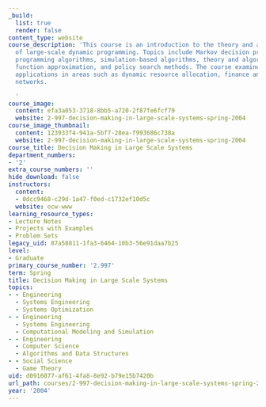 ```yaml
---
_build:
  list: true
  render: false
content_type: website
course_description: 'This course is an introduction to the theory and application
  of large-scale dynamic programming. Topics include Markov decision processes, dynamic
  programming algorithms, simulation-based algorithms, theory and algorithms for value
  function approximation, and policy search methods. The course examines games and
  applications in areas such as dynamic resource allocation, finance and queueing
  networks.

  '
course_image:
  content: efa3a053-3718-8bb5-a720-2f87fe6fcf79
  website: 2-997-decision-making-in-large-scale-systems-spring-2004
course_image_thumbnail:
  content: 123933f4-941a-5bf7-28ea-f993686c738a
  website: 2-997-decision-making-in-large-scale-systems-spring-2004
course_title: Decision Making in Large Scale Systems
department_numbers:
- '2'
extra_course_numbers: ''
hide_download: false
instructors:
  content:
  - 0dcc9468-c29d-1a47-f0ed-c1732ef10d5c
  website: ocw-www
learning_resource_types:
- Lecture Notes
- Projects with Examples
- Problem Sets
legacy_uid: 87a58811-1fa3-6464-10b3-56e91daa7b25
level:
- Graduate
primary_course_number: '2.997'
term: Spring
title: Decision Making in Large Scale Systems
topics:
- - Engineering
  - Systems Engineering
  - Systems Optimization
- - Engineering
  - Systems Engineering
  - Computational Modeling and Simulation
- - Engineering
  - Computer Science
  - Algorithms and Data Structures
- - Social Science
  - Game Theory
uid: d0916077-af61-4fa8-8e92-b79e15b7420b
url_path: courses/2-997-decision-making-in-large-scale-systems-spring-2004
year: '2004'
---
```

